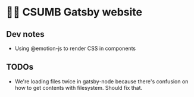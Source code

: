 # 🏄‍♀️ CSUMB Gatsby website

## Dev notes

* Using @emotion-js to render CSS in components

## TODOs

* We're loading files twice in gatsby-node because there's confusion on how to get contents with filesystem. Should fix that.